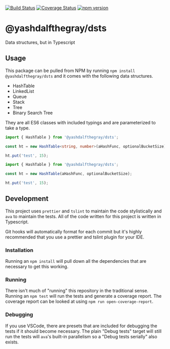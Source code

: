 [![Build Status](https://travis-ci.com/YashdalfTheGray/dsts.svg?branch=master)](https://travis-ci.com/YashdalfTheGray/dsts)
[![Coverage Status](https://coveralls.io/repos/github/YashdalfTheGray/dsts/badge.svg?branch=master)](https://coveralls.io/github/YashdalfTheGray/dsts?branch=master)
[![npm version](https://badge.fury.io/js/%40yashdalfthegray%2Fdsts.svg)](https://badge.fury.io/js/%40yashdalfthegray%2Fdsts)

# @yashdalfthegray/dsts

Data structures, but in Typescript

## Usage

This package can be pulled from NPM by running `npm install @yashdalfthegray/dsts` and it comes with the following data structures.

- HashTable
- LinkedList
- Queue
- Stack
- Tree
- Binary Search Tree

They are all ES6 classes with included typings and are parameterized to take a type.

```typescript
import { HashTable } from '@yashdalfthegray/dsts';

const ht = new HashTable<string, number>(aHashFunc, optionalBucketSize);

ht.put('test', 15);
```

```javascript
import { HashTable } from '@yashdalfthegray/dsts';

const ht = new HashTable(aHashFunc, optionalBucketSize);

ht.put('test', 15);
```

## Development

This project uses `prettier` and `tslint` to maintain the code stylistically and `ava` to maintain the tests. All of the code written for this project is written in Typescript.

Git hooks will automatically format for each commit but it's highly recommended that you use a prettier and tslint plugin for your IDE.

### Installation

Running an `npm install` will pull down all the dependencies that are necessary to get this working.

### Running

There isn't much of "running" this repository in the traditional sense. Running an `npm test` will run the tests and generate a coverage report. The coverage report can be looked at using `npm run open-coverage-report`.

### Debugging

If you use VSCode, there are presets that are included for debugging the tests if it should become necessary. The plain "Debug tests" target will still run the tests will `ava`'s built-in parallelism so a "Debug tests serially" also exists.
